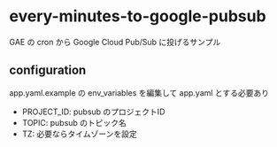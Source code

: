 # every-minutes-to-google-pubsub

GAE の cron から Google Cloud Pub/Sub に投げるサンプル

## configuration

app.yaml.example の env_variables を編集して app.yaml とする必要あり

- PROJECT_ID: pubsub のプロジェクトID
- TOPIC: pubsub のトピック名
- TZ: 必要ならタイムゾーンを設定

